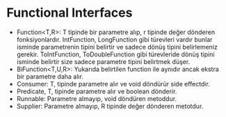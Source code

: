 # Functional Interfaces

- Function<T,R>: T tipinde bir parametre alıp, r tipinde değer dönderen fonksiyonlardır. IntFunction, LongFunction gibi türevleri vardır bunlar isminde parametrenin tipini belirtir ve sadece dönüş tipini belirlemeniz gerekir. ToIntFunction, ToDoubleFunction gibi türevleride dönüş tipini isminde belirtir size sadece parametre tipini belirtmek düşer.
- BiFunction<T,U,R>: Yukarıda belirtilen function ile aynıdır ancak ekstra bir parametre daha alır.
- Consumer<T>: T, tipinde parametre alır ve void döndürür side effectdir.
- Predicate<T>, T, tipinde parametre alır ve boolean dönderir.
- Runnable: Parametre almayıp, void döndüren metoddur.
- Supplier<R>: Parametre almayıp, R tipinde değer dönderen metotdur.
